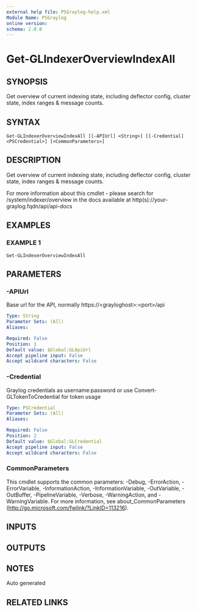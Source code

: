 ```yaml
---
external help file: PSGraylog-help.xml
Module Name: PSGraylog
online version:
schema: 2.0.0
---
```


# Get-GLIndexerOverviewIndexAll

## SYNOPSIS
Get overview of current indexing state, including deflector config, cluster state, index ranges & message counts.

## SYNTAX

```
Get-GLIndexerOverviewIndexAll [[-APIUrl] <String>] [[-Credential] <PSCredential>] [<CommonParameters>]
```

## DESCRIPTION
Get overview of current indexing state, including deflector config, cluster state, index ranges & message counts.


For more information about this cmdlet - please search for /system/indexer/overview in the docs available at http(s)://your-graylog.fqdn/api/api-docs

## EXAMPLES

### EXAMPLE 1
```
Get-GLIndexerOverviewIndexAll
```

## PARAMETERS

### -APIUrl
Base url for the API, normally https://\<grayloghost\>:\<port\>/api

```yaml
Type: String
Parameter Sets: (All)
Aliases:

Required: False
Position: 1
Default value: $Global:GLApiUrl
Accept pipeline input: False
Accept wildcard characters: False
```

### -Credential
Graylog credentials as username:password or use Convert-GLTokenToCredential for token usage

```yaml
Type: PSCredential
Parameter Sets: (All)
Aliases:

Required: False
Position: 2
Default value: $Global:GLCredential
Accept pipeline input: False
Accept wildcard characters: False
```

### CommonParameters
This cmdlet supports the common parameters: -Debug, -ErrorAction, -ErrorVariable, -InformationAction, -InformationVariable, -OutVariable, -OutBuffer, -PipelineVariable, -Verbose, -WarningAction, and -WarningVariable. For more information, see about_CommonParameters (http://go.microsoft.com/fwlink/?LinkID=113216).

## INPUTS

## OUTPUTS

## NOTES
Auto generated

## RELATED LINKS
